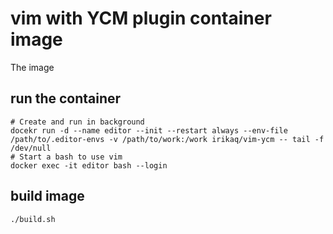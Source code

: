 # vim with YCM plugin container image

The image 

## run the container

``` shell
# Create and run in background
docekr run -d --name editor --init --restart always --env-file /path/to/.editor-envs -v /path/to/work:/work irikaq/vim-ycm -- tail -f /dev/null
# Start a bash to use vim
docker exec -it editor bash --login
```

## build image

``` shell
./build.sh
```
